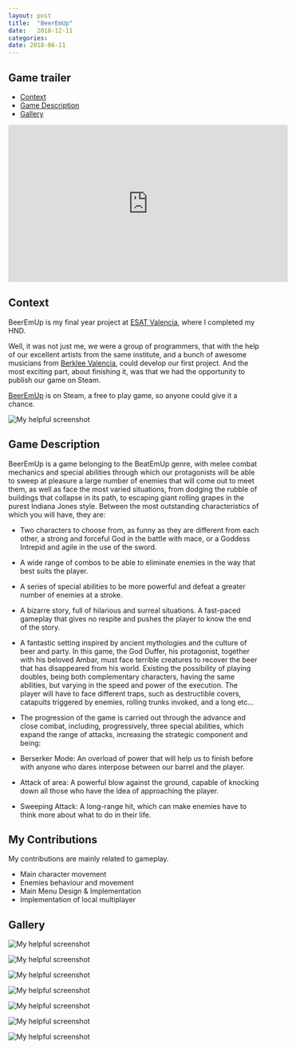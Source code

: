 ```yaml
---
layout: post
title:  "BeerEmUp"
date:   2018-12-11
categories: 
date: 2018-06-11 
---
```

## Game trailer
* [Context](#context)
* [Game Description](#game-description)
* [Gallery](#gallery)


<iframe width="560" height="315" src="https://www.youtube.com/embed/Px1C7v5Kizg" frameborder="0" allow="accelerometer; autoplay; encrypted-media; gyroscope; picture-in-picture" allowfullscreen></iframe>



## Context

BeerEmUp is my final year project at [ESAT Valencia]((https://www.esat.es/)), where I completed my HND.

Well, it was not just me, we were a group of programmers, that with the help of our excellent artists from the same institute,
and a bunch of awesome musicians from [Berklee Valencia](https://valencia.berklee.edu/),  could develop our first project.
And the most exciting part, about finishing it, was that we had the opportunity to publish our game on Steam.


[BeerEmUp](https://store.steampowered.com/app/945880/Beerem_Up/) is on Steam, a free to play game, so anyone could give it a chance.


![My helpful screenshot](/assets/BeerEmUp/Screenshot_1.png)


## Game Description
BeerEmUp is a game belonging to the BeatEmUp genre, with melee combat mechanics
and special abilities through which our protagonists will be able to sweep at pleasure a large
number of enemies that will come out to meet them, as well as face the most varied
situations, from dodging the rubble of buildings that collapse in its path, to escaping giant
rolling grapes in the purest Indiana Jones style.
Between the most outstanding characteristics of which you will have, they are:
* Two characters to choose from, as funny as they are different from each other, a
strong and forceful God in the battle with mace, or a Goddess Intrepid and agile in
the use of the sword.
* A wide range of combos to be able to eliminate enemies in the way that best suits the
player.
* A series of special abilities to be more powerful and defeat a greater number of
enemies at a stroke.
* A bizarre story, full of hilarious and surreal situations.
A fast-paced gameplay that gives no respite and pushes the player to know the end
of the story.
* A fantastic setting inspired by ancient mythologies and the culture of beer and party.
In this game, the God Duffer, his protagonist, together with his beloved Ambar, must face
terrible creatures to recover the beer that has disappeared from his world.
Existing the possibility of playing doubles, being both complementary characters,
having the same abilities, but varying in the speed and power of the execution.
The player will have to face different traps, such as destructible covers, catapults triggered
by enemies, rolling trunks invoked, and a long etc...  
* The progression of the game is carried out through the advance and close combat,
including, progressively, three special abilities, which expand the range of attacks,
increasing the strategic component and being:

* Berserker Mode: An overload of power that will help us to finish before with anyone
who dares interpose between our barrel and the player.
* Attack of area: A powerful blow against the ground, capable of knocking down all
those who have the idea of ​​approaching the player.
* Sweeping Attack: A long-range hit, which can make enemies have to think more
about what to do in their life.


## My Contributions

My contributions are mainly related to gameplay.

* Main character movement 
* Enemies behaviour and movement
* Main Menu Design & Implementation
* Implementation of local multiplayer


## Gallery


![My helpful screenshot](/assets/BeerEmUp/unknown.png)


![My helpful screenshot](/assets/BeerEmUp/unknown5.png)


![My helpful screenshot](/assets/BeerEmUp/unknown6.png)


![My helpful screenshot](/assets/BeerEmUp/unknown8.png)


![My helpful screenshot](/assets/BeerEmUp/unknown11.png)


![My helpful screenshot](/assets/BeerEmUp/unknown18.png)


![My helpful screenshot](/assets/BeerEmUp/unknown21.png)






